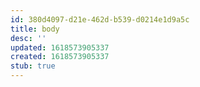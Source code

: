 ```yaml
---
id: 380d4097-d21e-462d-b539-d0214e1d9a5c
title: body
desc: ''
updated: 1618573905337
created: 1618573905337
stub: true
---
```


